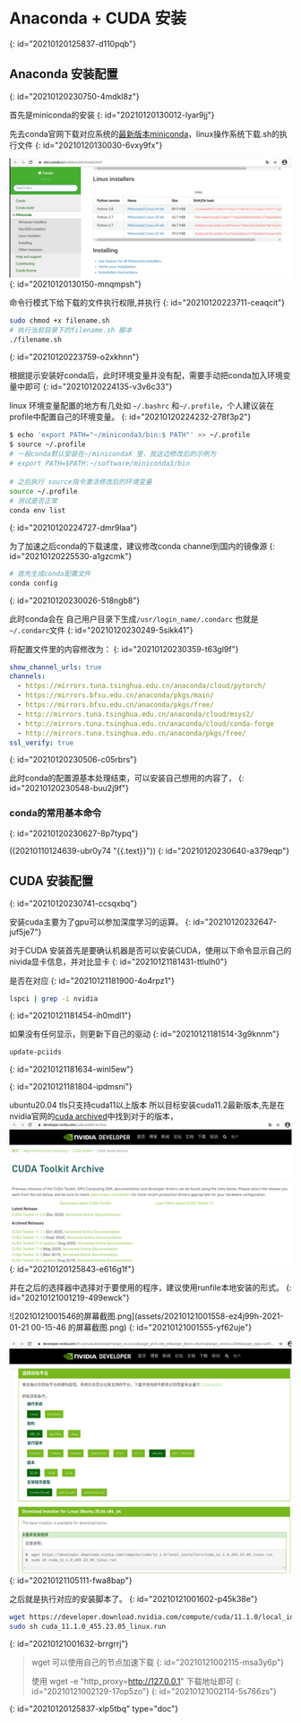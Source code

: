 # Anaconda + CUDA 安装
{: id="20210120125837-d110pqb"}

## Anaconda 安装配置
{: id="20210120230750-4mdkl8z"}

首先是miniconda的安装
{: id="20210120130012-lyar9jj"}

先去conda官网下载对应系统的[最新版本miniconda](https://docs.conda.io/en/latest/miniconda.html)，linux操作系统下载.sh的执行文件
{: id="20210120130030-6vxy9fx"}

![20210120130210的屏幕截图.png](assets/miniconda3-web-index.png)
{: id="20210120130150-mnqmpsh"}

命令行模式下给下载的文件执行权限,并执行
{: id="20210120223711-ceaqcit"}

```bash
sudo chmod +x filename.sh
# 执行当前目录下的filename.sh 脚本
./filename.sh
```
{: id="20210120223759-o2xkhnn"}

根据提示安装好conda后，此时环境变量并没有配，需要手动把conda加入环境变量中即可
{: id="20210120224135-v3v6c33"}

linux 环境变量配置的地方有几处如 `~/.bashrc` 和`~/.profile`，个人建议装在profile中配置自己的环境变量。
{: id="20210120224232-278f3p2"}

```bash
$ echo 'export PATH="~/miniconda3/bin:$ PATH"' >> ~/.profile
$ source ~/.profile
# 一般conda默认安装在~/minicondaX 里，我这边修改后的示例为
# export PATH=$PATH:~/software/miniconda3/bin

# 之后执行 source指令激活修改后的环境变量
source ~/.profile
# 测试是否正常
conda env list
```
{: id="20210120224727-dmr9laa"}

为了加速之后conda的下载速度，建议修改conda channel到国内的镜像源
{: id="20210120225530-a1gzcmk"}

```bash
# 首先生成conda配置文件
conda config

```
{: id="20210120230026-518ngb8"}

此时conda会在 自己用户目录下生成`/usr/login_name/.condarc` 也就是 `~/.condarc`文件
{: id="20210120230249-5sikk41"}

将配置文件里的内容修改为：
{: id="20210120230359-t63gl9f"}

```yml
show_channel_urls: true
channels:
  - https://mirrors.tuna.tsinghua.edu.cn/anaconda/cloud/pytorch/
  - https://mirrors.bfsu.edu.cn/anaconda/pkgs/main/
  - https://mirrors.bfsu.edu.cn/anaconda/pkgs/free/
  - http://mirrors.tuna.tsinghua.edu.cn/anaconda/cloud/msys2/
  - http://mirrors.tuna.tsinghua.edu.cn/anaconda/cloud/conda-forge
  - http://mirrors.tuna.tsinghua.edu.cn/anaconda/pkgs/free/
ssl_verify: true
```
{: id="20210120230506-c05rbrs"}

此时conda的配置源基本处理结束，可以安装自己想用的内容了，
{: id="20210120230548-buu2j9f"}

### conda的常用基本命令
{: id="20210120230627-8p7typq"}

((20210110124639-ubr0y74 "{{.text}}"))
{: id="20210120230640-a379eqp"}

## CUDA 安装配置
{: id="20210120230741-ccsqxbq"}

安装cuda主要为了gpu可以参加深度学习的运算。
{: id="20210120232647-juf5je7"}

对于CUDA 安装首先是要确认机器是否可以安装CUDA，使用以下命令显示自己的nivida显卡信息，并对比显卡
{: id="20210121181431-ttlulh0"}

是否在对应
{: id="20210121181900-4o4rpz1"}

```bash
lspci | grep -i nvidia
```
{: id="20210121181454-ih0mdl1"}

如果没有任何显示，则更新下自己的驱动
{: id="20210121181514-3g9knnm"}

```bash
update-pciids
```
{: id="20210121181634-winl5ew"}

{: id="20210121181804-ipdmsni"}

ubuntu20.04 tls只支持cuda11以上版本 所以目标安装cuda11.2最新版本,先是在nvidia官网的[cuda archived](https://developer.nvidia.com/cuda-toolkit-archive)中找到对于的版本，![20210121001419的屏幕截图.png](assets/cuda-tookit-archived.png)
{: id="20210120125843-e616g1f"}

并在之后的选择器中选择对于要使用的程序，建议使用runfile本地安装的形式。
{: id="20210121001219-499ewck"}

![20210121001546的屏幕截图.png](assets/20210121001558-ez4j99h-2021-01-21 00-15-46 的屏幕截图.png)
{: id="20210121001555-yf62uje"}

![2](assets/cuda-select-kit.png)
{: id="20210121105111-fwa8bap"}

之后就是执行对应的安装脚本了。
{: id="20210121001602-p45k38e"}

```bash
wget https://developer.download.nvidia.com/compute/cuda/11.1.0/local_installers/cuda_11.1.0_455.23.05_linux.run
sudo sh cuda_11.1.0_455.23.05_linux.run
```
{: id="20210121001632-brrgrrj"}

> wget 可以使用自己的节点加速下载
> {: id="20210121002115-msa3y6p"}
>
> 使用 wget -e "http_proxy=http://127.0.0.1" 下载地址即可
> {: id="20210121002129-17op5zo"}
{: id="20210121002114-5s766zs"}


{: id="20210120125837-xlp5tbq" type="doc"}

